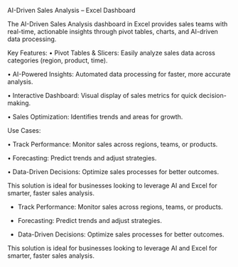 AI-Driven Sales Analysis – Excel Dashboard

The AI-Driven Sales Analysis dashboard in Excel provides sales teams with real-time, actionable insights through pivot tables, charts, and AI-driven data processing.

Key Features:
•	Pivot Tables & Slicers: Easily analyze sales data across categories (region, product, time).

•	AI-Powered Insights: Automated data processing for faster, more accurate analysis.

•	Interactive Dashboard: Visual display of sales metrics for quick decision-making.

•	Sales Optimization: Identifies trends and areas for growth.

Use Cases:

•	Track Performance: Monitor sales across regions, teams, or products.

•	Forecasting: Predict trends and adjust strategies.

•	Data-Driven Decisions: Optimize sales processes for better outcomes.

This solution is ideal for businesses looking to leverage AI and Excel for smarter, faster sales analysis.

- Track Performance: Monitor sales across regions, teams, or products.

- Forecasting: Predict trends and adjust strategies.

- Data-Driven Decisions: Optimize sales processes for better outcomes.

This solution is ideal for businesses looking to leverage AI and Excel for smarter, faster sales analysis.
